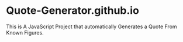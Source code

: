 # Quote-Generator.github.io
This is A JavaScript Project that automatically Generates a Quote From Known Figures.
